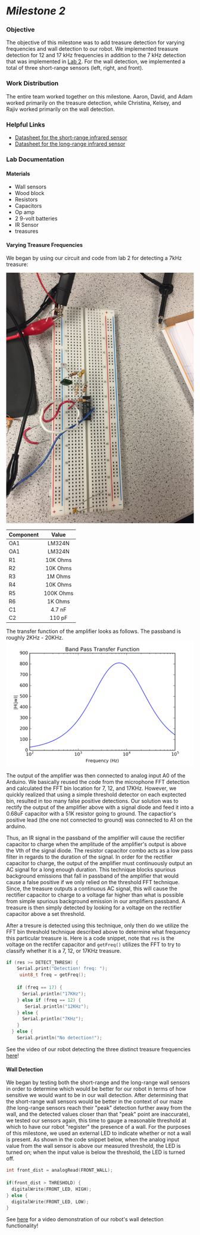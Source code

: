 # __*Milestone 2*__

### Objective
The objective of this milestone was to add treasure detection for varying frequencies and wall detection to our robot. We implemented treasure detection for 12 and 17 kHz frequencies in addition to the 7 kHz detection that was implemented in [Lab 2](Lab2Page.md). For the wall detection, we implemented a total of three short-range sensors (left, right, and front).

### Work Distribution
The entire team worked together on this milestone. Aaron, David, and Adam worked primarily on the treasure detection, while Christina, Kelsey, and Rajiv worked primarily on the wall detection.

### Helpful Links
* [Datasheet for the short-range infrared sensor](http://www.sharp-world.com/products/device/lineup/data/pdf/datasheet/gp2y0a41sk_e.pdf)
* [Datasheet for the long-range infrared sensor](https://www.sparkfun.com/datasheets/Sensors/Infrared/gp2y0a02yk_e.pdf)

### Lab Documentation

#### Materials
* Wall sensors
* Wood block
* Resistors
* Capacitors
* Op amp
* 2 9-volt batteries
* IR Sensor
* treasures

#### Varying Treasure Frequencies
We began by using our circuit and code from lab 2 for detecting a 7kHz treasure:

![alt text](Lab2pics/Opampwithfilters.JPG)

| Component | Value |
| ------------- |:-------------:|
| OA1 | LM324N |
| OA1 | LM324N  |
| R1 | 10K Ohms |
| R2 | 10K Ohms |
| R3 | 1M Ohms |
| R4 | 10K Ohms |
| R5 | 100K Ohms |
| R6 | 1K Ohms |
| C1 | 4.7 nF |
| C2 | 110 pF |

The transfer function of the amplifier looks as follows. The passband is roughly 2KHz - 20KHz.
![alt text](Lab2pics/lab2_bandpass.png)


The output of the amplifier was then connected to analog input A0 of the Arduino. We basically reused the code from the microphone FFT detection and calculated the FFT bin location for 7, 12, and 17KHz. However, we quickly realized that using a simple threshold detector on each exptected bin, resulted in too many false positive detections. Our solution was to rectify the output of the amplifier above with a signal diode and feed it into a 0.68uF capacitor with a 51K resistor going to ground. The capactior's positive lead (the one not connected to ground) was connected to A1 on the arduino. 

Thus, an IR signal in the passband of the amplifier will cause the rectifier capacitor to charge when the amplitude of the amplifier's output is above the Vth of the signal diode. The resistor capacitor combo acts as a low pass filter in regards to the duration of the signal. In order for the rectifier capacitor to charge, the output of the amplifier must continuously output an AC signal for a long enough duration. This technique blocks spurious background emissions that fall in passband of the amplifier that would cause a false positive if we only relied on the threshold FFT technique. Since, the treasure outputs a continuous AC signal, this will cause the rectifier capacitor to charge to a voltage far higher than what is possible from simple spurious background emission in our amplifiers passband. A treasure is then simply detected by looking for a voltage on the rectifier capacitor above a set threshold. 

After a tresure is detected using this technique, only then do we utilize the FFT bin threshold technique described above to determine what frequency this particular treasure is. Here is a code snippet, note that `res` is the voltage on the rectifer capacitor and `getFreq()` utilizes the FFT to try to classify whether it is a 7, 12, or 17KHz treasure. 


```c++
if (res >= DETECT_THRESH) {
    Serial.print("Detection! freq: ");
     uint8_t freq = getFreq();

    if (freq == 17) {
      Serial.println("17KHz");
    } else if (freq == 12) {
       Serial.println("12KHz");
    } else {
      Serial.println("7KHz");
    }
  } else {
    Serial.println("No detection!");
```


See the video of our robot detecting the three distinct treasure frequencies [here](https://youtu.be/YPw5q0r0l5E)!

#### Wall Detection
We began by testing both the short-range and the long-range wall sensors in order to determine which would be better for our robot in terms of how sensitive we would want to be in our wall detection. After determining that the short-range wall sensors would be better in the context of our maze (the long-range sensors reach their "peak" detection further away from the wall, and the detected values closer than that "peak" point are inaccurate), we tested our sensors again, this time to gauge a reasonable threshold at which to have our robot "register" the presence of a wall. For the purposes of this milestone, we used an external LED to indicate whether or not a wall is present. As shown in the code snippet below, when the analog input value from the wall sensor is above our measured threshold, the LED is turned on; when the input value is below the threshold, the LED is turned off.

```c++
int front_dist = analogRead(FRONT_WALL);

if(front_dist > THRESHOLD) {
  digitalWrite(FRONT_LED, HIGH);
} else {
  digitalWrite(FRONT_LED, LOW);
}
```

See [here](https://www.youtube.com/watch?v=70y1C5KFJqg) for a video demonstration of our robot's wall detection functionality!
